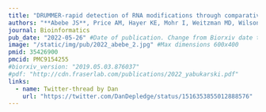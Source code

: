 ```yaml
---
title: "DRUMMER-rapid detection of RNA modifications through comparative nanopore sequencing"
authors: "**Abebe JS**, Price AM, Hayer KE, Mohr I, Weitzman MD, Wilson AC, **Depledge DP**"
journal: Bioinformatics
pub_date: "2022-05-26" #Date of publication. Change from Biorxiv date to Journal date once accepted
image: "/static/img/pub/2022_abebe_2.jpg" #Max dimensions 600x400
pmid: 35426900
pmcid: PMC9154255
#biorxiv_version: "2019.05.03.876037"
#pdf: "http://cdn.fraserlab.com/publications/2022_yabukarski.pdf"
links:
  - name: Twitter-thread by Dan
    url: "https://twitter.com/DanDepledge/status/1516353855012888576"
---
```

